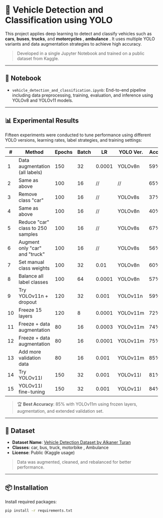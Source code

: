 # 🚗 Vehicle Detection and Classification using YOLO

This project applies deep learning to detect and classify vehicles such as **cars**, **buses**, **trucks**, and **motorcycles** , **ambulance** . It uses multiple YOLO variants and data augmentation strategies to achieve high accuracy.

> Developed in a single Jupyter Notebook and trained on a public dataset from Kaggle.

---

## 📘 Notebook

- `vehicle_detection_and_classification.ipynb`: End-to-end pipeline including data preprocessing, training, evaluation, and inference using YOLOv8 and YOLOv11 models.

---

## 📊 Experimental Results

Fifteen experiments were conducted to tune performance using different YOLO versions, learning rates, label strategies, and training settings:

| #  | Method                                | Epochs | Batch | LR      | YOLO Ver. | Acc. | Freeze     | Dropout |
|----|----------------------------------------|--------|--------|----------|-----------|------|------------|---------|
| 1  | Data augmentation (all labels)         | 150    | 32     | 0.0001   | YOLOv8n   | 59%  | No         | No      |
| 2  | Same as above                          | 100    | 16     | //       | //        | 65%  | No         | No      |
| 3  | Remove class "car"                     | 100    | 16     | //       | YOLOv8s   | 37%  | No         | No      |
| 4  | Same as above                          | 100    | 16     | //       | YOLOv8n   | 40%  | No         | No      |
| 5  | Reduce "car" class to 250 samples      | 100    | 16     | //       | YOLOv8s   | 67%  | No         | No      |
| 6  | Augment only "car" and "truck"         | 100    | 16     | //       | YOLOv8s   | 56%  | No         | No      |
| 7  | Set manual class weights               | 100    | 32     | 0.01     | YOLOv8n   | 60%  | No         | No      |
| 8  | Balance all label classes              | 100    | 64     | 0.0001   | YOLOv8n   | 57%  | No         | No      |
| 9  | Try YOLOv11n + dropout                 | 120    | 32     | 0.001    | YOLOv11n  | 59%  | No         | 0.3     |
| 10 | Freeze 15 layers                       | 120    | 8      | 0.0001   | YOLOv11m  | 72%  | 15 layers  | 0.3     |
| 11 | Freeze + data augmentation             | 80     | 16     | 0.0003   | YOLOv11m  | 74%  | 10 layers  | 0.4     |
| 12 | Freeze + data augmentation             | 80     | 16     | 0.0001   | YOLOv11m  | 75%  | 15 layers  | 0.4     |
| 13 | Add more validation data               | 80     | 16     | 0.001    | YOLOv11m  | 85%  | 20 layers  | 0.5     |
| 14 | Try YOLOv11l                           | 150    | 32     | 0.001    | YOLOv11l  | 81%  | 16 layers  | 0.5     |
| 15 | YOLOv11l fine-tuning                   | 150    | 32     | 0.001    | YOLOv11l  | 84%  | 20 layers  | 0.5     |

> 🏆 **Best Accuracy**: 85% with YOLOv11m using frozen layers, augmentation, and extended validation set.

---

## 📂 Dataset

- **Dataset Name**: [Vehicle Detection Dataset by Alkaner Turan](https://www.kaggle.com/datasets/alkanerturan/vehicledetection)
- **Classes**: car, bus, truck, motorbike , Ambulance
- **License**: Public (Kaggle usage)

> Data was augmented, cleaned, and rebalanced for better performance.

---

## 📦 Installation

Install required packages:

```bash
pip install -r requirements.txt
